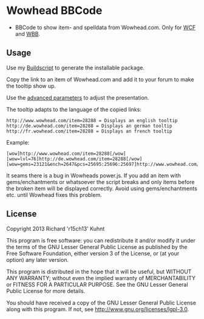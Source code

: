 Wowhead BBCode
=========================
* BBCode to show item- and spelldata from Wowhead.com. Only for [WCF](http://www.woltlab.com/de/) and [WBB](http://www.woltlab.com/de/).

Usage
------------------
Use my [Buildscript](https://github.com/r15ch13/WCF-WBB-Package-Builder) to generate the installable package.

Copy the link to an item of Wowhead.com and add it to your forum to make the tooltip show up.

Use the [advanced parameters](http://www.wowhead.com/tooltips#related-advanced-usage) to adjust the presentation.

The tooltip adapts to the language of the copied links:

    http://www.wowhead.com/item=28288 = Displays an english tooltip
    http://de.wowhead.com/item=28288 = Displays an german tooltip
    http://fr.wowhead.com/item=28288 = Displays an french tooltip

Example:

    [wow]http://www.wowhead.com/item=28288[/wow]
    [wow=lvl=76]http://de.wowhead.com/item=28288[/wow]
    [wow=gems=23121&ench=2647&pcs=25695:25696:25697]http://www.wowhead.com/item=25697[/wow]

It seams there is a bug in Wowheads power.js. If you add an item with gems/enchantments or whatsoever the script breaks and only items before the broken item will be displayed correctly. Avoid using gems/enchantments etc. until Wowhead fixes this problem.

License
----------
Copyright 2013 Richard 'r15ch13' Kuhnt

This program is free software: you can redistribute it and/or modify
it under the terms of the GNU Lesser General Public License as published by
the Free Software Foundation, either version 3 of the License, or
(at your option) any later version.

This program is distributed in the hope that it will be useful,
but WITHOUT ANY WARRANTY; without even the implied warranty of
MERCHANTABILITY or FITNESS FOR A PARTICULAR PURPOSE. See the
GNU Lesser General Public License for more details.

You should have received a copy of the GNU Lesser General Public License
along with this program. If not, see <http://www.gnu.org/licenses/lgpl-3.0>.
